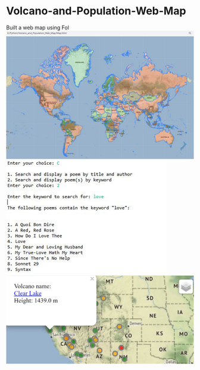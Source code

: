 # Volcano-and-Population-Web-Map
Built a web map using Fol
![A choropleth map showing colored polygons to represent the population of areas](images/screenshot1.JPG)
![A choropleth map showing colored polygons to represent the population of areas](images/screenshot2.JPG)
![A choropleth map showing colored polygons to represent the population of areas](images/screenshot3.JPG)
